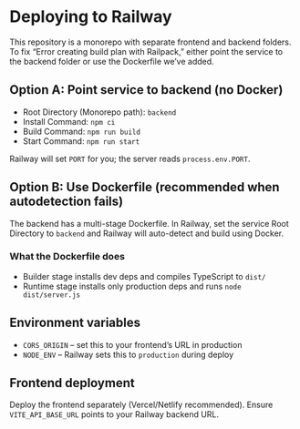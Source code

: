 # Deploying to Railway

This repository is a monorepo with separate frontend and backend folders. To fix “Error creating build plan with Railpack,” either point the service to the backend folder or use the Dockerfile we’ve added.

## Option A: Point service to backend (no Docker)
- Root Directory (Monorepo path): `backend`
- Install Command: `npm ci`
- Build Command: `npm run build`
- Start Command: `npm run start`

Railway will set `PORT` for you; the server reads `process.env.PORT`.

## Option B: Use Dockerfile (recommended when autodetection fails)
The backend has a multi-stage Dockerfile. In Railway, set the service Root Directory to `backend` and Railway will auto-detect and build using Docker.

### What the Dockerfile does
- Builder stage installs dev deps and compiles TypeScript to `dist/`
- Runtime stage installs only production deps and runs `node dist/server.js`

## Environment variables
- `CORS_ORIGIN` – set this to your frontend’s URL in production
- `NODE_ENV` – Railway sets this to `production` during deploy

## Frontend deployment
Deploy the frontend separately (Vercel/Netlify recommended). Ensure `VITE_API_BASE_URL` points to your Railway backend URL.

